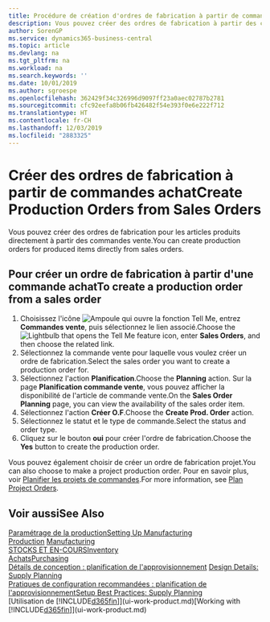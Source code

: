 ```yaml
---
title: Procédure de création d'ordres de fabrication à partir de commandes vente | Microsoft Docs
description: Vous pouvez créer des ordres de fabrication à partir des commandes vente dans le département Ventes & marketing.
author: SorenGP
ms.service: dynamics365-business-central
ms.topic: article
ms.devlang: na
ms.tgt_pltfrm: na
ms.workload: na
ms.search.keywords: ''
ms.date: 10/01/2019
ms.author: sgroespe
ms.openlocfilehash: 362429f34c326996d9097ff23a0aec02787b2781
ms.sourcegitcommit: cfc92eefa8b06fb426482f54e393f0e6e222f712
ms.translationtype: HT
ms.contentlocale: fr-CH
ms.lasthandoff: 12/03/2019
ms.locfileid: "2883325"
---
```

# <a name="create-production-orders-from-sales-orders"></a><span data-ttu-id="379de-103">Créer des ordres de fabrication à partir de commandes achat</span><span class="sxs-lookup"><span data-stu-id="379de-103">Create Production Orders from Sales Orders</span></span>
<span data-ttu-id="379de-104">Vous pouvez créer des ordres de fabrication pour les articles produits directement à partir des commandes vente.</span><span class="sxs-lookup"><span data-stu-id="379de-104">You can create production orders for produced items directly from sales orders.</span></span>  

## <a name="to-create-a-production-order-from-a-sales-order"></a><span data-ttu-id="379de-105">Pour créer un ordre de fabrication à partir d'une commande achat</span><span class="sxs-lookup"><span data-stu-id="379de-105">To create a production order from a sales order</span></span>  

1.  <span data-ttu-id="379de-106">Choisissez l'icône ![Ampoule qui ouvre la fonction Tell Me](media/ui-search/search_small.png "Dites-moi ce que vous voulez faire"), entrez **Commandes vente**, puis sélectionnez le lien associé.</span><span class="sxs-lookup"><span data-stu-id="379de-106">Choose the ![Lightbulb that opens the Tell Me feature](media/ui-search/search_small.png "Tell me what you want to do") icon, enter **Sales Orders**, and then choose the related link.</span></span>  
2.  <span data-ttu-id="379de-107">Sélectionnez la commande vente pour laquelle vous voulez créer un ordre de fabrication.</span><span class="sxs-lookup"><span data-stu-id="379de-107">Select the sales order you want to create a production order for.</span></span>  
3.  <span data-ttu-id="379de-108">Sélectionnez l'action **Planification**.</span><span class="sxs-lookup"><span data-stu-id="379de-108">Choose the **Planning** action.</span></span> <span data-ttu-id="379de-109">Sur la page **Planification commande vente**, vous pouvez afficher la disponibilité de l'article de commande vente.</span><span class="sxs-lookup"><span data-stu-id="379de-109">On the **Sales Order Planning** page, you can view the availability of the sales order item.</span></span>  
4.  <span data-ttu-id="379de-110">Sélectionnez l'action **Créer O.F**.</span><span class="sxs-lookup"><span data-stu-id="379de-110">Choose the **Create Prod. Order** action.</span></span>  
5.  <span data-ttu-id="379de-111">Sélectionnez le statut et le type de commande.</span><span class="sxs-lookup"><span data-stu-id="379de-111">Select the status and order type.</span></span>  
6.  <span data-ttu-id="379de-112">Cliquez sur le bouton **oui** pour créer l'ordre de fabrication.</span><span class="sxs-lookup"><span data-stu-id="379de-112">Choose the **Yes** button to create the production order.</span></span>

<span data-ttu-id="379de-113">Vous pouvez également choisir de créer un ordre de fabrication projet.</span><span class="sxs-lookup"><span data-stu-id="379de-113">You can also choose to make a project production order.</span></span> <span data-ttu-id="379de-114">Pour en savoir plus, voir [Planifier les projets de commandes](production-how-to-plan-project-orders.md).</span><span class="sxs-lookup"><span data-stu-id="379de-114">For more information, see [Plan Project Orders](production-how-to-plan-project-orders.md).</span></span>   

## <a name="see-also"></a><span data-ttu-id="379de-115">Voir aussi</span><span class="sxs-lookup"><span data-stu-id="379de-115">See Also</span></span>  
[<span data-ttu-id="379de-116">Paramétrage de la production</span><span class="sxs-lookup"><span data-stu-id="379de-116">Setting Up Manufacturing</span></span>](production-configure-production-processes.md)  
<span data-ttu-id="379de-117">[Production](production-manage-manufacturing.md)  </span><span class="sxs-lookup"><span data-stu-id="379de-117">[Manufacturing](production-manage-manufacturing.md)  </span></span>  
[<span data-ttu-id="379de-118">STOCKS ET EN-COURS</span><span class="sxs-lookup"><span data-stu-id="379de-118">Inventory</span></span>](inventory-manage-inventory.md)  
[<span data-ttu-id="379de-119">Achats</span><span class="sxs-lookup"><span data-stu-id="379de-119">Purchasing</span></span>](purchasing-manage-purchasing.md)  
<span data-ttu-id="379de-120">[Détails de conception : planification de l'approvisionnement](design-details-supply-planning.md) </span><span class="sxs-lookup"><span data-stu-id="379de-120">[Design Details: Supply Planning](design-details-supply-planning.md) </span></span>  
[<span data-ttu-id="379de-121">Pratiques de configuration recommandées : planification de l'approvisionnement</span><span class="sxs-lookup"><span data-stu-id="379de-121">Setup Best Practices: Supply Planning</span></span>](setup-best-practices-supply-planning.md)  
<span data-ttu-id="379de-122">[Utilisation de [!INCLUDE[d365fin](includes/d365fin_md.md)]](ui-work-product.md)</span><span class="sxs-lookup"><span data-stu-id="379de-122">[Working with [!INCLUDE[d365fin](includes/d365fin_md.md)]](ui-work-product.md)</span></span>
